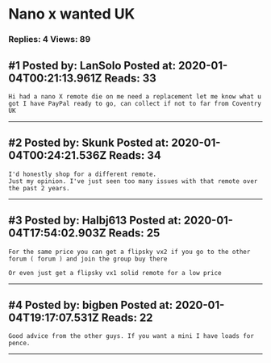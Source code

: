 # Nano x wanted UK

### Replies: 4 Views: 89

## \#1 Posted by: LanSolo Posted at: 2020-01-04T00:21:13.961Z Reads: 33

```
Hi had a nano X remote die on me need a replacement let me know what u got I have PayPal ready to go, can collect if not to far from Coventry UK
```

---
## \#2 Posted by: Skunk Posted at: 2020-01-04T00:24:21.536Z Reads: 34

```
I'd honestly shop for a different remote.
Just my opinion. I've just seen too many issues with that remote over the past 2 years.
```

---
## \#3 Posted by: Halbj613 Posted at: 2020-01-04T17:54:02.903Z Reads: 25

```
For the same price you can get a flipsky vx2 if you go to the other forum ( forum ) and join the group buy there

Or even just get a flipsky vx1 solid remote for a low price
```

---
## \#4 Posted by: bigben Posted at: 2020-01-04T19:17:07.531Z Reads: 22

```
Good advice from the other guys. If you want a mini I have loads for pence.
```

---
